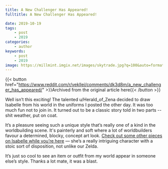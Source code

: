 ```yaml
---
title: A New Challenger Has Appeared!
fulltitle: A New Challenger Has Appeared!

date: 2019-10-19
tags:
    - post
    - 2019
categories:
    - author
keywords:
    - post
    - 2019
image: https://millmint.imgix.net/images/skytrade.jpg?q=100&auto=format
---
```

{{< button href="https://www.reddit.com/r/vekllei/comments/dk3d8m/a_new_challenger_has_appeared/" >}}Archived from the original article here{{< /button >}}

Well isn’t this exciting! The talented u/Herald_of_Zena decided to draw Isabelle from his world in the uniforms I posted the other day. It was too much fun not to join in. It turned out to be a classic story told in two parts -- shit weather, put on coat.

It’s a pleasure seeing such a unique style that’s really one of a kind in the worldbuilding scene. It's painterly and soft where a lot of worldbuilders favour a determined, blocky, concept art look. [Check out some other pieces on Isabelle while you’re here](https://www.artstation.com/skyhornet) — she’s a really intriguing character with a stoic sort of disposition, not unlike our Zelda.

It’s just so cool to see an item or outfit from my world appear in someone else’s style. Thanks a lot mate, it was a blast.
